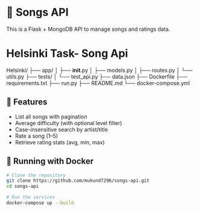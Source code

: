 

# 🎵 Songs API

This is a Flask + MongoDB API to manage songs and ratings data.

# Helsinki Task- Song Api
Helsinki/
├── app/
│   ├── __init__.py
│   ├── models.py
│   ├── routes.py
│   └── utils.py
├── tests/
│   └── test_api.py
├── data.json
├── Dockerfile
├── requirements.txt
├── run.py
├── README.md
└── docker-compose.yml

## 🚀 Features

- List all songs with pagination
- Average difficulty (with optional level filter)
- Case-insensitive search by artist/title
- Rate a song (1–5)
- Retrieve rating stats (avg, min, max)

## 🐳 Running with Docker

```bash
# Clone the repository
git clone https://github.com/mukund7296/songs-api.git
cd songs-api

# Run the services
docker-compose up --build

